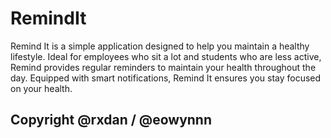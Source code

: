 # RemindIt

Remind It is a simple application designed to help you maintain a healthy lifestyle. Ideal for employees who sit a lot and students who are less active, Remind provides regular reminders to maintain your health throughout the day. Equipped with smart notifications, Remind It ensures you stay focused on your health.

## Copyright @rxdan / @eowynnn